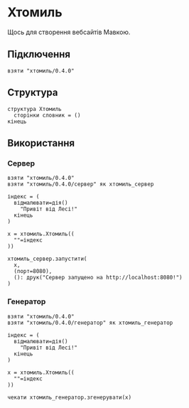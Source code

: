 # Хтомиль

Щось для створення вебсайтів Мавкою.

## Підключення

```мавка
взяти "хтомиль/0.4.0"
```

## Структура

```мавка
структура Хтомиль
  сторінки словник = ()
кінець
```

## Використання

### Сервер

```мавка
взяти "хтомиль/0.4.0"
взяти "хтомиль/0.4.0/сервер" як хтомиль_сервер

індекс = (
  відмалювати=дія()
    "Привіт від Лесі!"
  кінець
)

х = хтомиль.Хтомиль((
  ""=індекс
))

хтомиль_сервер.запустити(
  х,
  (порт=8080),
  (): друк("Сервер запущено на http://localhost:8080!")
)
```

### Генератор

```мавка
взяти "хтомиль/0.4.0"
взяти "хтомиль/0.4.0/генератор" як хтомиль_генератор

індекс = (
  відмалювати=дія()
    "Привіт від Лесі!"
  кінець
)

х = хтомиль.Хтомиль((
  ""=індекс
))

чекати хтомиль_генератор.згенерувати(х)
```